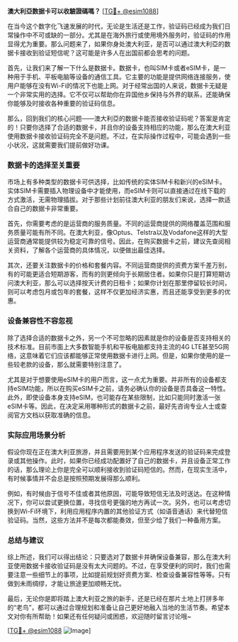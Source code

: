 **澳大利亞数据卡可以收驗證碼嗎？** [[TG💪+ @esim1088](https://t.me/s/esim1088)]

在当今这个数字化飞速发展的时代，无论是生活还是工作，验证码已经成为我们日常操作中不可或缺的一部分。尤其是在海外旅行或使用境外服务时，验证码的作用显得尤为重要。那么问题来了，如果你身处澳大利亚，是否可以通过澳大利亞的数据卡接收到验证短信呢？这可能是许多人在出国前都会思考的问题。

首先，让我们来了解一下什么是数据卡。数据卡，也叫SIM卡或者eSIM卡，是一种用于手机、平板电脑等设备的通信工具。它主要的功能是提供网络连接服务，使用户能够在没有Wi-Fi的情况下也能上网。对于经常出国的人来说，数据卡无疑是一个非常实用的选择。它不仅可以帮助你在异国他乡保持与外界的联系，还能确保你能够及时接收各种重要的验证码信息。

那么，回到我们的核心问题——澳大利亞的数据卡能否接收验证码呢？答案是肯定的！只要你选择了合适的数据卡，并且你的设备支持相应的功能，那么在澳大利亚使用数据卡接收验证码完全不是问题。不过，在实际操作过程中，可能会遇到一些小状况，这就需要我们提前做好功课。

### 数据卡的选择至关重要

市场上有多种类型的数据卡可供选择，比如传统的实体SIM卡和新兴的eSIM卡。实体SIM卡需要插入物理设备中才能使用，而eSIM卡则可以直接通过在线下载的方式激活，无需物理插拔。对于那些计划前往澳大利亚的朋友们来说，选择一款适合自己的数据卡非常重要。

首先，你需要考虑的是运营商的服务质量。不同的运营商提供的网络覆盖范围和服务质量可能有所不同。在澳大利亚，像Optus、Telstra以及Vodafone这样的大型运营商通常能提供较为稳定可靠的信号。因此，在购买数据卡之前，建议先查阅相关资料，了解各个运营商的具体情况，以便做出最佳选择。

其次，还要关注数据卡的价格和套餐内容。不同运营商提供的资费方案千差万别，有的可能更适合短期游客，而有的则更倾向于长期居住者。如果你只是打算短期访问澳大利亚，那么可以选择按天计费的日租卡；如果你计划在那里停留较长时间，则可以考虑包月或包年的套餐，这样不仅更加经济实惠，而且还能享受到更多的优惠。

### 设备兼容性不容忽视

除了选择合适的数据卡之外，另一个不可忽略的因素就是你的设备是否支持相关的技术标准。目前市面上大多数智能手机和平板电脑都支持主流的4G LTE甚至5G网络，这意味着它们应该都能够正常使用数据卡进行上网。但是，如果你使用的是一些较老款的设备，那么就需要特别注意了。

尤其是对于想要使用eSIM卡的用户而言，这一点尤为重要。并非所有的设备都支持eSIM功能，所以在购买eSIM卡之前，请务必确认你的设备是否具备这一特性。此外，即使设备本身支持eSIM，也可能存在某些限制，比如只能同时激活一张eSIM卡等。因此，在决定采用哪种形式的数据卡之前，最好先咨询专业人士或查阅官方文档以获取准确的信息。

### 实际应用场景分析

假设你现在正在澳大利亚旅游，并且需要用到某个应用程序发送的验证码来完成登录或其他操作。此时，如果你已经成功配置好了自己的数据卡，并且设备正常工作的话，那么理论上你是完全可以顺利接收到验证码短信的。然而，在现实生活中，有时候事情并不会总是按照预期发展得那么顺利。

例如，有时候由于信号不佳或者其他原因，可能导致短信无法及时送达。在这种情况下，你可以尝试更换位置，寻找信号更强的地方再试一次。另外，也可以考虑切换到Wi-Fi环境下，利用应用程序内置的其他验证方式（如语音通话）来代替短信验证码。当然，这些方法并不是每次都能奏效，但至少给了我们一种备用方案。

### 总结与建议

综上所述，我们可以得出结论：只要选对了数据卡并确保设备兼容，那么在澳大利亚使用数据卡接收验证码是没有太大问题的。不过，在享受便利的同时，我们也需要注意一些细节上的事项，比如提前规划好资费方案、检查设备兼容性等等。只有做到未雨绸缪，才能让旅途更加顺畅无忧。

最后，无论你是即将踏上澳大利亚之旅的新手，还是已经在那片土地上打拼多年的“老鸟”，都可以通过合理规划和准备让自己更好地融入当地的生活节奏。希望本文对你有所帮助！如果还有任何疑问或困惑，欢迎随时留言讨论哦~

[[TG💪+ @esim1088](https://t.me/s/esim1088) ![Image](https://i.postimg.cc/4NQfJmqS/Snipaste-2025-05-13-00-14-12.png)]